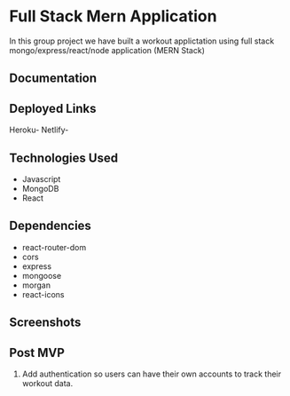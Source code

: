 # Full Stack Mern Application

In this group project we have built a workout applictation using full stack mongo/express/react/node application (MERN Stack)

## Documentation

## Deployed Links
Heroku-
Netlify-

## Technologies Used
* Javascript
* MongoDB
* React

## Dependencies
* react-router-dom
* cors
* express
* mongoose
* morgan
* react-icons

## Screenshots

## Post MVP
1. Add authentication so users can have their own accounts to track their workout data.